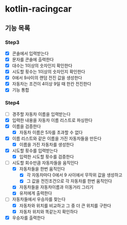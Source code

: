 # kotlin-racingcar

## 기능 목록

### Step3
-[x] 콘솔에서 입력받는다
-[x] 문자를 콘솔에 츨력한다
-[x] 대수는 1이상의 숫자인지 확인한다
-[x] 시도할 횟수는 1이상의 숫자인지 확인한다
-[x] 0에서 9사이의 랜덤 전진 값을 생성한다
-[x] 자동차는 조건이 4이상 9일 때 한칸 전진한다
-[x] 기능 통합

### Step4

-[ ] 경주할 자동차 이름을 입력받는다
-[x] 입력한 내용을 자동차 이름 리스트로 파싱한다
-[x] 이름을 검증한다
  -[x] 자동차 이름은 5자를 초과할 수 없다
-[x] 이름 리스트와 같은 이름을 가진 자동차들을 만든다
  -[x] 이름을 가진 자동차를 생성한다
-[x] 시도할 횟수를 입력받는다
  -[x] 입력한 시도할 횟수를 검증한다
-[ ] 시도할 회수만큼 자동차들을 움직인다
  -[x] 자동차들을 한번 움직인다
    -[x] 각 자동차마다 0에서 9 사이에서 무작위 값을 생성하고
    -[x] 그 값을 전진조건으로 각 자동차를 한번 움직인다
  -[x] 자동차들을 자동차이름과 이동거리 그리기
  -[x] 유저에게 출력한다
-[ ] 자동차들에서 우승자를 찾는다
  -[x] 자동차와 위치를 비교하고 그 중 더 큰 위치를 구한다
  -[x] 자동차 위치와 똑같는지 확인하다
-[x] 우승자를 출력한다 
